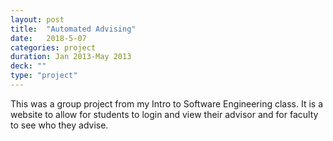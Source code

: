 ```yaml
---
layout: post
title:  "Automated Advising"
date:   2018-5-07
categories: project
duration: Jan 2013-May 2013
deck: ""
type: "project"
---
```


This was a group project from my Intro to Software Engineering class. It is a website to allow for students to login and view their advisor and for faculty to see who they advise.
